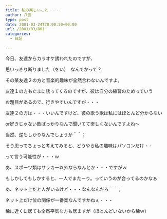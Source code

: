 ```yaml
---
title: 私の楽しいこと・・・
author: 八雲
type: post
date: 2001-03-24T20:00:50+00:00
url: /2001/03/801
categories:
  - 日記

---
```

今日、友達からカラオケ誘われたのですが、
  
思いっきり断りました（をい）　なんでかって？
  
その某友達２の方と音楽的趣味が全然合わないんですよ。
  
友達１の方もたまに誘ってくるのですが、彼は自分の練習のためっていう
  
お題目があるので、行きやすいんですが・・・
  
友達２の方は・・・いいんですけど、彼の歌う歌は私にはほとんど分からない
  
or好きじゃない歌ばっかりなんで聞いてて楽しくないんですよね～
  
当然、逆もしかりなんでしょうが＾＾；
  
そう思ってちょっと考えてみると、どうやら私の趣味はパソコンだけ・・
  
って言う可能性が・・・ｗ
  
あ、スポーツ類はサッカー以外ならなんとか・・・ですがｗ
  
もしかしてもしかすると、一人でまたーり。っていうのが合ってるのかなぁ
  
あ、ネット上だと人がいるけど・・・なんなんだろ＾＾；
  
ネット上だけ位の関係が一番楽なんですかねぇ・・・
  
稀に近くに居ても全然平気な方も居ますが（ほとんどいないから稀ｗ）